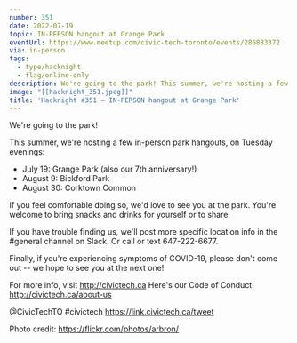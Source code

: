 ```yaml
---
number: 351
date: 2022-07-19
topic: IN-PERSON hangout at Grange Park
eventUrl: https://www.meetup.com/civic-tech-toronto/events/286883372
via: in-person
tags:
  - type/hacknight
  - flag/online-only
description: We're going to the park! This summer, we're hosting a few in-person park hangouts, on Tuesday evenings.
image: "[[hacknight_351.jpeg]]"
title: 'Hacknight #351 – IN-PERSON hangout at Grange Park'
---
```


We're going to the park!

This summer, we're hosting a few in-person park hangouts, on Tuesday evenings:

* July 19: Grange Park (also our 7th anniversary!)
* August 9: Bickford Park
* August 30: Corktown Common

If you feel comfortable doing so, we'd love to see you at the park. You're welcome to bring snacks and drinks for yourself or to share.

If you have trouble finding us, we'll post more specific location info in the \#general channel on Slack. Or call or text 647-222-6677.

Finally, if you're experiencing symptoms of COVID-19, please don't come out -- we hope to see you at the next one!

For more info, visit http://civictech.ca
Here's our Code of Conduct: http://civictech.ca/about-us

@CivicTechTO \#civictech
https://link.civictech.ca/tweet

Photo credit: https://flickr.com/photos/arbron/